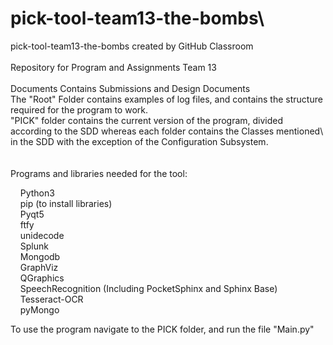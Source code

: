 # pick-tool-team13-the-bombs\
pick-tool-team13-the-bombs created by GitHub Classroom\
\
Repository for Program and Assignments Team 13\
\
Documents Contains Submissions and Design Documents\
The "Root" Folder contains examples of log files, and contains the structure required for the program to work.\
"PICK" folder contains the current version of the program, divided according to the SDD whereas each folder contains the Classes mentioned\ in the SDD with the exception of the Configuration Subsystem.\
\
\
Programs and libraries needed for the tool:

&nbsp;&nbsp;&nbsp;&nbsp;Python3\
&nbsp;&nbsp;&nbsp;&nbsp;pip (to install libraries)\
&nbsp;&nbsp;&nbsp;&nbsp;Pyqt5\
&nbsp;&nbsp;&nbsp;&nbsp;ftfy\
&nbsp;&nbsp;&nbsp;&nbsp;unidecode\
&nbsp;&nbsp;&nbsp;&nbsp;Splunk\
&nbsp;&nbsp;&nbsp;&nbsp;Mongodb\
&nbsp;&nbsp;&nbsp;&nbsp;GraphViz\
&nbsp;&nbsp;&nbsp;&nbsp;QGraphics\
&nbsp;&nbsp;&nbsp;&nbsp;SpeechRecognition (Including PocketSphinx and Sphinx Base)\
&nbsp;&nbsp;&nbsp;&nbsp;Tesseract-OCR\
&nbsp;&nbsp;&nbsp;&nbsp;pyMongo



To use the program navigate to the PICK folder, and run the file "Main.py"

